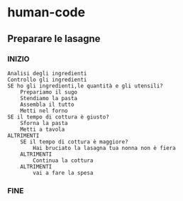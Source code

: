 # human-code

## Preparare le lasagne

### INIZIO

    Analisi degli ingredienti
    Controllo gli ingredienti
    SE ho gli ingredienti,le quantità e gli utensili?
        Prepariamo il sugo  
        Stendiamo la pasta
        Assembla il tutto
        Metti nel forno
    SE il tempo di cottura è giusto?
        Sforna la pasta
        Metti a tavola
    ALTRIMENTI
        SE il tempo di cottura è maggiore?
            Hai bruciato la lasagna tua nonna non è fiera
        ALTRIMENTI 
            Continua la cottura
        ALTRIMENTI 
            vai a fare la spesa


### FINE